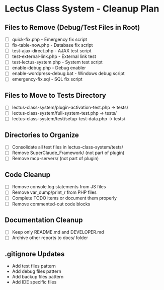 # Lectus Class System - Cleanup Plan

## Files to Remove (Debug/Test Files in Root)
- [ ] quick-fix.php - Emergency fix script
- [ ] fix-table-now.php - Database fix script  
- [ ] test-ajax-direct.php - AJAX test script
- [ ] test-external-link.php - External link test
- [ ] test-lectus-system.php - System test script
- [ ] enable-debug.php - Debug enabler
- [ ] enable-wordpress-debug.bat - Windows debug script
- [ ] emergency-fix.sql - SQL fix script

## Files to Move to Tests Directory
- [ ] lectus-class-system/plugin-activation-test.php → tests/
- [ ] lectus-class-system/full-system-test.php → tests/
- [ ] lectus-class-system/test/setup-test-data.php → tests/

## Directories to Organize
- [ ] Consolidate all test files in lectus-class-system/tests/
- [ ] Remove SuperClaude_Framework/ (not part of plugin)
- [ ] Remove mcp-servers/ (not part of plugin)

## Code Cleanup
- [ ] Remove console.log statements from JS files
- [ ] Remove var_dump/print_r from PHP files
- [ ] Complete TODO items or document them properly
- [ ] Remove commented-out code blocks

## Documentation Cleanup
- [ ] Keep only README.md and DEVELOPER.md
- [ ] Archive other reports to docs/ folder

## .gitignore Updates
- Add test files pattern
- Add debug files pattern
- Add backup files pattern
- Add IDE specific files